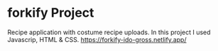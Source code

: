 # forkify Project

Recipe application with costume recipe uploads.
In this project I used Javascrip, HTML & CSS.
https://forkify-ido-gross.netlify.app/
